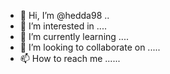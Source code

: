 - 👋 Hi, I’m @hedda98 ..
- 👀 I’m interested in ....
- 🌱 I’m currently learning ....
- 💞️ I’m looking to collaborate on .....
- 📫 How to reach me ......

<!---
hedda98/hedda98 is a ✨ special ✨ repository because its `README.md` (this file) appears on your GitHub profile.
You can click the Preview link to take a look at your changes.
--->
